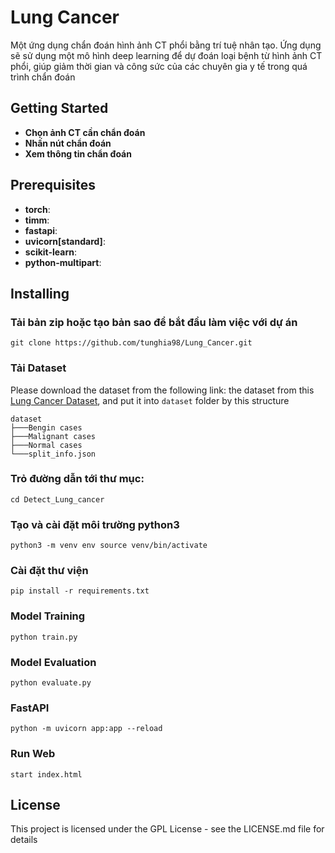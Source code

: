# Lung Cancer
Một ứng dụng chẩn đoán hình ảnh CT phổi bằng
trí tuệ nhân tạo. Ứng dụng sẽ sử dụng một mô hình deep learning để dự đoán loại bệnh
từ hình ảnh CT phổi, giúp giảm thời gian và công sức của các chuyên gia y tế trong quá
trình chẩn đoán
## Getting Started
* **Chọn ảnh CT cần chẩn đoán**
* **Nhấn nút chẩn đoán**
* **Xem thông tin chẩn đoán**

## Prerequisites
* **torch**:
* **timm**:
* **fastapi**:
* **uvicorn[standard]**:
* **scikit-learn**:
* **python-multipart**:
## Installing
### Tải bản zip hoặc tạo bản sao để bắt đầu làm việc với dự án
```
git clone https://github.com/tunghia98/Lung_Cancer.git
```
### Tải Dataset
Please download the dataset from the following link: the dataset from this [Lung Cancer Dataset](https://www.kaggle.com/datasets/antonixx/the-iqothnccd-lung-cancer-dataset/data), and put it into `dataset` folder by this structure
```
dataset
├───Bengin cases
├───Malignant cases
├───Normal cases
└───split_info.json
```
### Trỏ đường dẫn tới thư mục:
```
cd Detect_Lung_cancer
```
### Tạo và cài đặt môi trường python3
```
python3 -m venv env source venv/bin/activate
```
### Cài đặt thư viện
```
pip install -r requirements.txt
```
### Model Training
```
python train.py
```

### Model Evaluation
```
python evaluate.py
```

### FastAPI
```
python -m uvicorn app:app --reload
```

### Run Web
```
start index.html
```
## License
This project is licensed under the GPL License - see the LICENSE.md file for details
